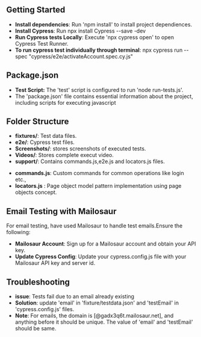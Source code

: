 ## Getting Started
- **Install dependencies**: Run 'npm install' to install project dependiences.
- **Install Cypress**: Run npx install Cypress --save -dev
- **Run Cypress tests Locally**: Execute 'npx cypress open' to open Cypress Test Runner.
- **To run cypress test individually through terminal**: npx cypress run --spec "cypress/e2e/activateAccount.spec.cy.js"   
  
## Package.json
 - **Test Script:** The 'test' script is configured to run 'node run-tests.js'.
 - The 'package.json' file contains essential information about the project, including scripts for executing javascript

## Folder Structure
- **fixtures/**: Test data files.
- **e2e/**: Cypress test files.
- **Screenshots/**: stores screenshots of executed tests.
- **Videos/**: Stores complete execut video.
- **support/**: Contains commands.js,e2e.js and locators.js files.
* **commands.js**: Custom commands for common operations like login etc.,
* **locators.js** : Page object model pattern implementation using page objects concept.
  
## Email Testing with Mailosaur
For email testing, have used Mailosaur to handle test emails.Ensure the following:
- **Mailosaur Account**: Sign up for a Mailosaur account and obtain your API key.
- **Update Cypress Config**: Update your cypress.config.js file with your Mailosaur API key and server id.

## Troubleshooting
- **issue**: Tests fail due to an email already existing
- **Solution**: update 'email' in 'fixture/testdata.json' and 'testEmail' in 'cypress.config.js' files.
- **Note**: For emails, the domain is [@gadx3q6t.mailosaur.net], and anything before it should be unique. The value of 'email' and 'testEmail' should be same.
